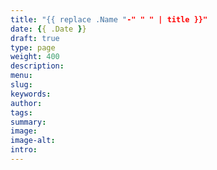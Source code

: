 ```yaml
---
title: "{{ replace .Name "-" " " | title }}"
date: {{ .Date }}
draft: true
type: page
weight: 400
description: 
menu:
slug:
keywords:
author: 
tags: 
summary:
image:
image-alt:
intro:
---
```

